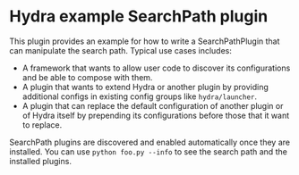 # Hydra example SearchPath plugin

This plugin provides an example for how to write a SearchPathPlugin that can manipulate the search path.
Typical use cases includes:
 * A framework that wants to allow user code to discover its configurations and be able to compose with them.
 * A plugin that wants to extend Hydra or another plugin by providing additional configs in existing config groups like `hydra/launcher`.
 * A plugin that can replace the default configuration of another plugin or of Hydra itself by prepending its configurations before those that it want to replace.
 
SearchPath plugins are discovered and enabled automatically once they are installed.
You can use `python foo.py --info` to see the search path and the installed plugins.

